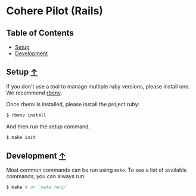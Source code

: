 # Cohere Pilot (Rails)

## Table of Contents

- [Setup](#setup-)
- [Development](#development-)

## Setup [↑](#table-of-contents)

If you don't use a tool to manage multiple ruby versions, please install one. We recommend [rbenv](https://github.com/rbenv/rbenv).

Once rbenv is installed, please install the project ruby:

```sh
$ rbenv install
```

And then run the setup command.

```sh
$ make init
```

## Development [↑](#table-of-contents)

Most common commands can be run using `make`. To see a list of available commands, you
can always run:

```sh
$ make # or `make help`
```
